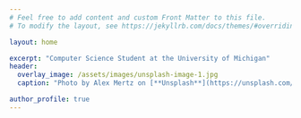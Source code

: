 ```yaml
---
# Feel free to add content and custom Front Matter to this file.
# To modify the layout, see https://jekyllrb.com/docs/themes/#overriding-theme-defaults

layout: home

excerpt: "Computer Science Student at the University of Michigan"
header:
  overlay_image: /assets/images/unsplash-image-1.jpg
  caption: "Photo by Alex Mertz on [**Unsplash**](https://unsplash.com/photos/tDSmhEFfasI)"

author_profile: true
---
```

